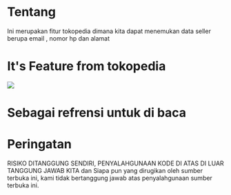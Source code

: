 # Tentang
Ini merupakan fitur tokopedia dimana kita dapat menemukan data seller berupa email , nomor hp dan alamat

# It's Feature from tokopedia

<img src="https://raw.githubusercontent.com/radenvodka/tokopedia-feature/master/ss.PNG">

# Sebagai refrensi untuk di baca 


# Peringatan
RISIKO DITANGGUNG SENDIRI, PENYALAHGUNAAN KODE DI ATAS DI LUAR TANGGUNG JAWAB KITA dan Siapa pun yang dirugikan oleh sumber terbuka ini, kami tidak bertanggung jawab atas penyalahgunaan sumber terbuka ini.
